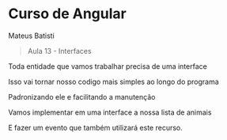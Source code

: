 # Curso de Angular
Mateus Batisti

> Aula 13 - Interfaces

Toda entidade que vamos trabalhar precisa de uma interface

Isso vai tornar nosso codigo mais simples ao longo do programa

Padronizando ele e facilitando a manutenção

Vamos implementar em uma interface a nossa lista de animais

E fazer um evento que também utilizará este recurso.
